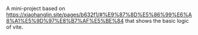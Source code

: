 A mini-project based on https://xiaohanglin.site/pages/b632f1/#%E9%87%8D%E5%86%99%E6%A8%A1%E5%9D%97%E8%B7%AF%E5%BE%84 that shows the basic logic of vite.
